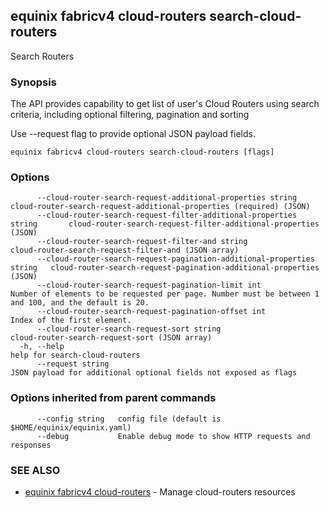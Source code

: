 ## equinix fabricv4 cloud-routers search-cloud-routers

Search Routers

### Synopsis

The API provides capability to get list of user's Cloud Routers using search criteria, including optional filtering, pagination and sorting

Use --request flag to provide optional JSON payload fields.

```
equinix fabricv4 cloud-routers search-cloud-routers [flags]
```

### Options

```
      --cloud-router-search-request-additional-properties string              cloud-router-search-request-additional-properties (required) (JSON)
      --cloud-router-search-request-filter-additional-properties string       cloud-router-search-request-filter-additional-properties (JSON)
      --cloud-router-search-request-filter-and string                         cloud-router-search-request-filter-and (JSON array)
      --cloud-router-search-request-pagination-additional-properties string   cloud-router-search-request-pagination-additional-properties (JSON)
      --cloud-router-search-request-pagination-limit int                      Number of elements to be requested per page. Number must be between 1 and 100, and the default is 20.
      --cloud-router-search-request-pagination-offset int                     Index of the first element.
      --cloud-router-search-request-sort string                               cloud-router-search-request-sort (JSON array)
  -h, --help                                                                  help for search-cloud-routers
      --request string                                                        JSON payload for additional optional fields not exposed as flags
```

### Options inherited from parent commands

```
      --config string   config file (default is $HOME/equinix/equinix.yaml)
      --debug           Enable debug mode to show HTTP requests and responses
```

### SEE ALSO

* [equinix fabricv4 cloud-routers](equinix_fabricv4_cloud-routers.md)	 - Manage cloud-routers resources

